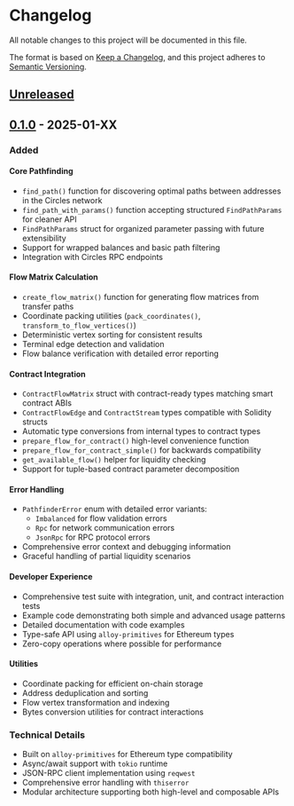 # Changelog

All notable changes to this project will be documented in this file.

The format is based on [Keep a Changelog](https://keepachangelog.com/en/1.0.0/),
and this project adheres to [Semantic Versioning](https://semver.org/spec/v2.0.0.html).

## [Unreleased]

## [0.1.0] - 2025-01-XX

### Added

#### Core Pathfinding
- `find_path()` function for discovering optimal paths between addresses in the Circles network
- `find_path_with_params()` function accepting structured `FindPathParams` for cleaner API
- `FindPathParams` struct for organized parameter passing with future extensibility
- Support for wrapped balances and basic path filtering
- Integration with Circles RPC endpoints

#### Flow Matrix Calculation
- `create_flow_matrix()` function for generating flow matrices from transfer paths
- Coordinate packing utilities (`pack_coordinates()`, `transform_to_flow_vertices()`)
- Deterministic vertex sorting for consistent results
- Terminal edge detection and validation
- Flow balance verification with detailed error reporting

#### Contract Integration
- `ContractFlowMatrix` struct with contract-ready types matching smart contract ABIs
- `ContractFlowEdge` and `ContractStream` types compatible with Solidity structs
- Automatic type conversions from internal types to contract types
- `prepare_flow_for_contract()` high-level convenience function
- `prepare_flow_for_contract_simple()` for backwards compatibility
- `get_available_flow()` helper for liquidity checking
- Support for tuple-based contract parameter decomposition

#### Error Handling
- `PathfinderError` enum with detailed error variants:
  - `Imbalanced` for flow validation errors
  - `Rpc` for network communication errors  
  - `JsonRpc` for RPC protocol errors
- Comprehensive error context and debugging information
- Graceful handling of partial liquidity scenarios

#### Developer Experience
- Comprehensive test suite with integration, unit, and contract interaction tests
- Example code demonstrating both simple and advanced usage patterns
- Detailed documentation with code examples
- Type-safe API using `alloy-primitives` for Ethereum types
- Zero-copy operations where possible for performance

#### Utilities
- Coordinate packing for efficient on-chain storage
- Address deduplication and sorting
- Flow vertex transformation and indexing
- Bytes conversion utilities for contract interactions

### Technical Details
- Built on `alloy-primitives` for Ethereum type compatibility
- Async/await support with `tokio` runtime
- JSON-RPC client implementation using `reqwest`
- Comprehensive error handling with `thiserror`
- Modular architecture supporting both high-level and composable APIs

[Unreleased]: https://github.com/aboutcircles/circles-sdk/compare/pathfinder-v0.1.0...HEAD
[0.1.0]: https://github.com/aboutcircles/circles-sdk/releases/tag/pathfinder-v0.1.0